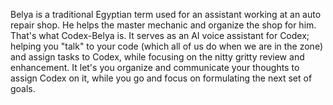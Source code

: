 Belya is a traditional Egyptian term used for an assistant working at an auto repair shop. He helps the master mechanic and organize the shop for him.
That's what Codex-Belya is. It serves as an AI voice assistant for Codex; helping you "talk" to your code (which all of us do when we are in the zone) and assign tasks to Codex, while focusing on the nitty gritty review and enhancement.
It let's you organize and communicate your thoughts to assign Codex on it, while you go and focus on formulating the next set of goals.
